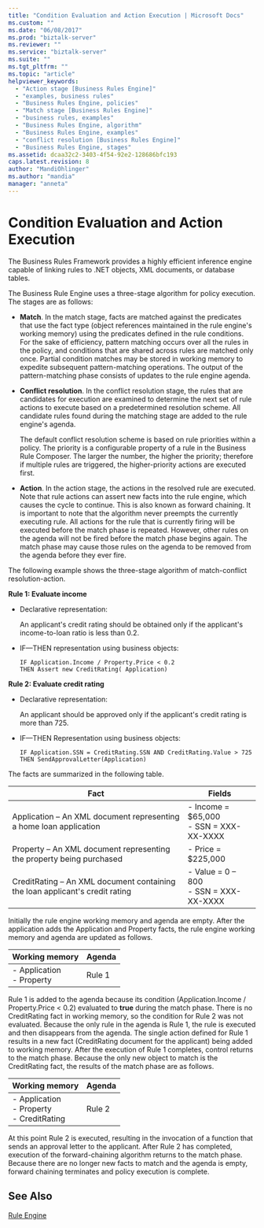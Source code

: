 ```yaml
---
title: "Condition Evaluation and Action Execution | Microsoft Docs"
ms.custom: ""
ms.date: "06/08/2017"
ms.prod: "biztalk-server"
ms.reviewer: ""
ms.service: "biztalk-server"
ms.suite: ""
ms.tgt_pltfrm: ""
ms.topic: "article"
helpviewer_keywords: 
  - "Action stage [Business Rules Engine]"
  - "examples, business rules"
  - "Business Rules Engine, policies"
  - "Match stage [Business Rules Engine]"
  - "business rules, examples"
  - "Business Rules Engine, algorithm"
  - "Business Rules Engine, examples"
  - "conflict resolution [Business Rules Engine]"
  - "Business Rules Engine, stages"
ms.assetid: dcaa32c2-3403-4f54-92e2-128686bfc193
caps.latest.revision: 8
author: "MandiOhlinger"
ms.author: "mandia"
manager: "anneta"
---
```

# Condition Evaluation and Action Execution
The Business Rules Framework provides a highly efficient inference engine capable of linking rules to .NET objects, XML documents, or database tables.  
  
 The Business Rule Engine uses a three-stage algorithm for policy execution. The stages are as follows:  
  
-   **Match**. In the match stage, facts are matched against the predicates that use the fact type (object references maintained in the rule engine's working memory) using the predicates defined in the rule conditions. For the sake of efficiency, pattern matching occurs over all the rules in the policy, and conditions that are shared across rules are matched only once. Partial condition matches may be stored in working memory to expedite subsequent pattern-matching operations. The output of the pattern-matching phase consists of updates to the rule engine agenda.  
  
-   **Conflict resolution**. In the conflict resolution stage, the rules that are candidates for execution are examined to determine the next set of rule actions to execute based on a predetermined resolution scheme. All candidate rules found during the matching stage are added to the rule engine's agenda.  
  
     The default conflict resolution scheme is based on rule priorities within a policy. The priority is a configurable property of a rule in the Business Rule Composer. The larger the number, the higher the priority; therefore if multiple rules are triggered, the higher-priority actions are executed first.  
  
-   **Action**. In the action stage, the actions in the resolved rule are executed. Note that rule actions can assert new facts into the rule engine, which causes the cycle to continue. This is also known as forward chaining. It is important to note that the algorithm never preempts the currently executing rule. All actions for the rule that is currently firing will be executed before the match phase is repeated. However, other rules on the agenda will not be fired before the match phase begins again. The match phase may cause those rules on the agenda to be removed from the agenda before they ever fire.  
  
 The following example shows the three-stage algorithm of match-conflict resolution-action.  
  
 **Rule 1: Evaluate income**  
  
-   Declarative representation:  
  
     An applicant's credit rating should be obtained only if the applicant's income-to-loan ratio is less than 0.2.  
  
-   IF—THEN representation using business objects:  
  
    ```  
    IF Application.Income / Property.Price < 0.2    
    THEN Assert new CreditRating( Application)   
    ```  
  
 **Rule 2: Evaluate credit rating**  
  
-   Declarative representation:  
  
     An applicant should be approved only if the applicant's credit rating is more than 725.  
  
-   IF—THEN Representation using business objects:  
  
    ```  
    IF Application.SSN = CreditRating.SSN AND CreditRating.Value > 725    
    THEN SendApprovalLetter(Application)    
    ```  
  
 The facts are summarized in the following table.  
  
|Fact|Fields|  
|----------|------------|  
|Application – An XML document representing a home loan application|-   Income = $65,000<br />-   SSN = XXX-XX-XXXX|  
|Property – An XML document representing the property being purchased|-   Price = $225,000|  
|CreditRating – An XML document containing the loan applicant's credit rating|-   Value = 0 – 800<br />-   SSN = XXX-XX-XXXX|  
  
 Initially the rule engine working memory and agenda are empty. After the application adds the Application and Property facts, the rule engine working memory and agenda are updated as follows.  
  
|Working memory|Agenda|  
|--------------------|------------|  
|-   Application<br />-   Property|Rule 1|  
  
 Rule 1 is added to the agenda because its condition (Application.Income / Property.Price < 0.2) evaluated to **true** during the match phase. There is no CreditRating fact in working memory, so the condition for Rule 2 was not evaluated. Because the only rule in the agenda is Rule 1, the rule is executed and then disappears from the agenda. The single action defined for Rule 1 results in a new fact (CreditRating document for the applicant) being added to working memory. After the execution of Rule 1 completes, control returns to the match phase. Because the only new object to match is the CreditRating fact, the results of the match phase are as follows.  
  
|Working memory|Agenda|  
|--------------------|------------|  
|-   Application<br />-   Property<br />-   CreditRating|Rule 2|  
  
 At this point Rule 2 is executed, resulting in the invocation of a function that sends an approval letter to the applicant. After Rule 2 has completed, execution of the forward-chaining algorithm returns to the match phase. Because there are no longer new facts to match and the agenda is empty, forward chaining terminates and policy execution is complete.  
  
## See Also  
 [Rule Engine](../core/rule-engine.md)